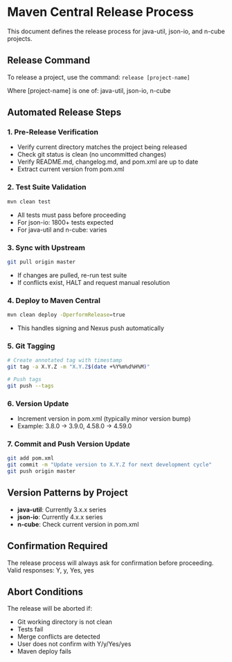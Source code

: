 # Maven Central Release Process

This document defines the release process for java-util, json-io, and n-cube projects.

## Release Command

To release a project, use the command: `release [project-name]`

Where [project-name] is one of: java-util, json-io, n-cube

## Automated Release Steps

### 1. Pre-Release Verification
- Verify current directory matches the project being released
- Check git status is clean (no uncommitted changes)
- Verify README.md, changelog.md, and pom.xml are up to date
- Extract current version from pom.xml

### 2. Test Suite Validation
```bash
mvn clean test
```
- All tests must pass before proceeding
- For json-io: 1800+ tests expected
- For java-util and n-cube: varies

### 3. Sync with Upstream
```bash
git pull origin master
```
- If changes are pulled, re-run test suite
- If conflicts exist, HALT and request manual resolution

### 4. Deploy to Maven Central
```bash
mvn clean deploy -DperformRelease=true
```
- This handles signing and Nexus push automatically

### 5. Git Tagging
```bash
# Create annotated tag with timestamp
git tag -a X.Y.Z -m "X.Y.Z$(date +%Y%m%d%H%M)"

# Push tags
git push --tags
```

### 6. Version Update
- Increment version in pom.xml (typically minor version bump)
- Example: 3.8.0 → 3.9.0, 4.58.0 → 4.59.0

### 7. Commit and Push Version Update
```bash
git add pom.xml
git commit -m "Update version to X.Y.Z for next development cycle"
git push origin master
```

## Version Patterns by Project
- **java-util**: Currently 3.x.x series
- **json-io**: Currently 4.x.x series  
- **n-cube**: Check current version in pom.xml

## Confirmation Required
The release process will always ask for confirmation before proceeding.
Valid responses: Y, y, Yes, yes

## Abort Conditions
The release will be aborted if:
- Git working directory is not clean
- Tests fail
- Merge conflicts are detected
- User does not confirm with Y/y/Yes/yes
- Maven deploy fails